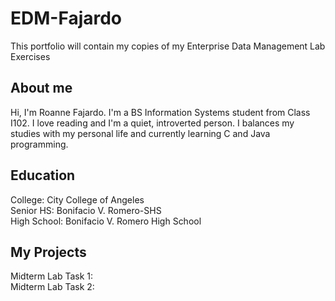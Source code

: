 # EDM-Fajardo
This portfolio will contain my copies of my Enterprise Data Management Lab Exercises
## About me
Hi, I'm Roanne Fajardo. I'm a BS Information Systems student from Class I102. I love reading and I'm a quiet, introverted person. I balances my studies with my personal life and currently learning C and Java programming.
## Education
College: City College of Angeles\
Senior HS: Bonifacio V. Romero-SHS\
High School: Bonifacio V. Romero High School
## My Projects
Midterm Lab Task 1:\
Midterm Lab Task 2: 
